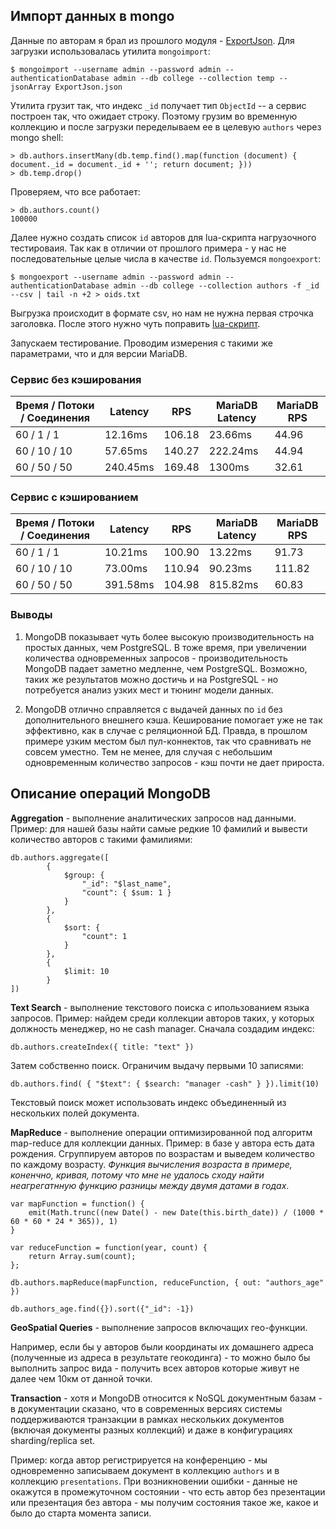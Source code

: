 ## Импорт данных в mongo

Данные по авторам я брал из прошлого модуля - [ExportJson](ExportJson.json).
Для загрузки использовалась утилита `mongoimport`:

    $ mongoimport --username admin --password admin --authenticationDatabase admin --db college --collection temp --jsonArray ExportJson.json

Утилита грузит так, что индекс `_id` получает тип `ObjectId` -- а сервис построен так, что ожидает строку.
Поэтому грузим во временную коллекцию и после загрузки переделываем ее в целевую `authors` через mongo shell:

    > db.authors.insertMany(db.temp.find().map(function (document) { document._id = document._id + ''; return document; }))
    > db.temp.drop()

Проверяем, что все работает:

    > db.authors.count()
    100000

Далее нужно создать список `id` авторов для lua-скрипта нагрузочного тестироваия. Так как в отличии от прошлого примера - у нас не последовательные целые числа в качестве `id`.
Пользуемся `mongoexport`:

    $ mongoexport --username admin --password admin --authenticationDatabase admin --db college --collection authors -f _id --csv | tail -n +2 > oids.txt

Выгрузка происходит в формате csv, но нам не нужна первая строчка заголовка. После этого нужно чуть поправить [lua-скрипт](get.lua).

Запускаем тестирование. Проводим измерения с такими же параметрами, что и для версии MariaDB.

### Сервис без кэширования

| Время / Потоки / Соединения | Latency  | RPS           | MariaDB Latency | MariaDB RPS |
| --------------------------- | -------- | ------------- | --------------- | ----------- |
| 60 / 1 / 1                  | 12.16ms  | 106.18        | 23.66ms         | 44.96       |
| 60 / 10 / 10                | 57.65ms  | 140.27        | 222.24ms        | 44.94       |              
| 60 / 50 / 50                | 240.45ms | 169.48        | 1300ms          | 32.61       |

### Сервис с кэшированием

| Время / Потоки / Соединения | Latency  | RPS           | MariaDB Latency | MariaDB RPS |
| --------------------------- | -------- | ------------- | --------------- | ----------- |
| 60 / 1 / 1                  | 10.21ms  | 100.90        | 13.22ms         | 91.73       |
| 60 / 10 / 10                | 73.00ms  | 110.94        | 90.23ms         | 111.82      |              
| 60 / 50 / 50                | 391.58ms | 104.98        | 815.82ms        | 60.83       |

### Выводы

1. MongoDB показывает чуть более высокую производительность на простых данных, чем PostgreSQL. В тоже время, при увеличении количества одновременных запросов - производительность MongoDB падает заметно медленне, чем PostgreSQL. Возможно, таких же результатов можно достичь и на PostgreSQL - но потребуется анализ узких мест и тюнинг модели данных.
 
2. MongoDB отлично справляется с выдачей данных по `id` без дополнительного внешнего кэша.
Кеширование помогает уже не так эффективно, как в случае с реляционной БД. Правда, в прошлом примере узким местом был пул-коннектов, так что сравнивать не совсем уместно. Тем не менее, для случая с небольшим одновременным количество запросов - кэш почти не дает прироста.

## Описание операций MongoDB

**Aggregation** - выполнение аналитических запросов над данными. 
Пример: для нашей базы найти самые редкие 10 фамилий и вывести количество авторов с такими фамилиями:

```
db.authors.aggregate([
        {
            $group: {
                "_id": "$last_name", 
                "count": { $sum: 1 }
            }
        },
        {
            $sort: { 
                "count": 1
            } 
        },
        {
            $limit: 10
        }
])
```

**Text Search** - выполнение текстового поиска с ипользованием языка запросов. 
Пример: найдем среди коллекции авторов таких, у которых должность менеджер, но не cash manager. 
Сначала создадим индекс:

```
db.authors.createIndex({ title: "text" })
```

Затем собственно поиск. Ограничим выдачу первыми 10 записями:

```
db.authors.find( { "$text": { $search: "manager -cash" } }).limit(10)
```

Текстовый поиск может использовать индекс объединенный из нескольких полей документа.

**MapReduce** - выполнение операции оптимизированной под алгоритм map-reduce для коллекции данных.
Пример: в базе у автора есть дата рождения. Сгруппируем авторов по возрастам и выведем количество по каждому возрасту. *Функция вычисления возраста в примере, коненчно, кривая, потому что мне не удалось сходу найти неагрегатнную функцию разницы между двумя датами в годах*. 

```
var mapFunction = function() {
    emit(Math.trunc((new Date() - new Date(this.birth_date)) / (1000 * 60 * 60 * 24 * 365)), 1)
}

var reduceFunction = function(year, count) {
    return Array.sum(count);
};

db.authors.mapReduce(mapFunction, reduceFunction, { out: "authors_age" })

db.authors_age.find({}).sort({"_id": -1})
```

**GeoSpatial Queries** - выполнение запросов включащих гео-функции. 

Например, если бы у авторов были координаты их домашнего адреса (полученные из адреса в результате геокодинга) - то можно было бы выполнить запрос вида - получить всех авторов которые живут не далее чем 10км от данной точки.

**Transaction** - хотя и MongoDB относится к NoSQL документным базам - в документации сказано, что в современных версиях системы поддерживаются транзакции в рамках нескольких документов (включая документы разных коллекций) и даже в конфигурациях sharding/replica set.

Пример: когда автор регистрируется на конференцию - мы одновременно записываем документ в коллекцию `authors` и в коллекцию `presentations`. При возникновении ошибки - данные не окажутся в промежуточном состоянии - что есть автор без презентации или презентация без автора - мы получим состояния такое же, какое и было до старта момента записи. 



